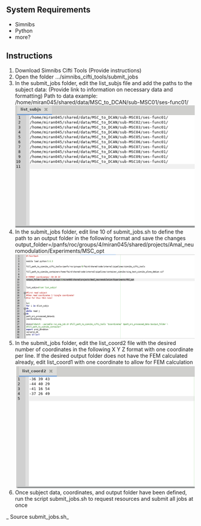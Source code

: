 ## System Requirements
- Simnibs 
- Python 
- more? 

## Instructions 
1. Download Simnibs Cifti Tools (Provide instructions) 
2. Open the folder …/simnibs_cifti_tools/submit_jobs  
3. In the submit_jobs folder, edit the list_subjs file and add the paths to the subject data: (Provide link to information on necessary data and formatting)
Path to data example: /home/miran045/shared/data/MSC_to_DCAN/sub-MSC01/ses-func01/ 
![Path to Data Example](subjectdata_image.png) 
4. In the submit_jobs folder, edit  line 10 of submit_jobs.sh to define the path to an output folder in the following format and save the changes output_folder=/panfs/roc/groups/4/miran045/shared/projects/Amal_neuromodulation/Experiments/MSC_opt 
![Defining output folder](outputfoler_image.png) 
5. In the submit_jobs folder, edit the list_coord2 file with the desired number of coordinates in the following X Y Z format with one coordinate per line. If the desired output folder does not have the FEM calculated already, edit list_coord1 with one coordinate to allow for FEM calculation  
![Selecting Coords.](list_coord2_image.png) 
6. Once subject data, coordinates, and output folder have been defined, run the script submit_jobs.sh to request resources and submit all jobs at once
    
  _  Source submit_jobs.sh_
